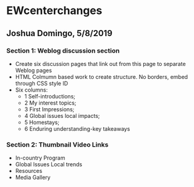  # EWcenterchanges

## Joshua Domingo, 5/8/2019


### Section 1: Weblog discussion section
- Create six discussion pages that link out from this page to separate Weblog pages
- HTML Colmumn based work to create structure. No borders, embed through CSS style ID
- Six columns:
  - 1 Self-introductions;
  - 2 My interest topics;
  - 3 First Impressions;
  - 4 Global issues local impacts;
  - 5 Homestays;
  - 6 Enduring understanding-key takeaways

### Section 2: Thumbnail Video Links
- In-country Program
- Global Issues Local trends
- Resources
- Media Gallery
